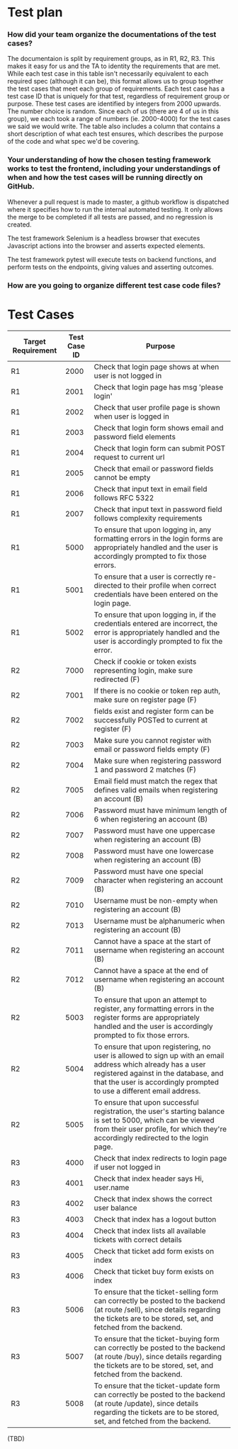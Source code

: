 # Test plan

### How did your team organize the documentations of the test cases?
 

The documentaion is split by requirement groups, as in R1, R2, R3. This makes it easy for us and the TA to identity the requirements that are met. While each test case in this table isn't necessarily equivalent to each required spec (although it can be), this format allows us to group together the test cases that meet each group of requirements. Each test case has a test case ID that is uniquely for that test, regardless of requirement group or purpose. These test cases are identified by integers from 2000 upwards. The number choice is random. Since each of us (there are 4 of us in this group), we each took a range of numbers (ie. 2000-4000) for the test cases we said we would write. The table also includes a column that contains a short description of what each test ensures, which describes the purpose of the code and what spec we'd be covering.
 


### Your understanding of how the chosen testing framework works to test the frontend, including your understandings of when and how the test cases will be running directly on GitHub.

Whenever a pull request is made to master, a github workflow is dispatched where it specifies how to run the internal automated testing. It only allows the merge to be completed if all tests are passed, and no regression is created.

The test framework Selenium is a headless browser that executes Javascript actions into the browser and asserts expected elements.

The test framework pytest will execute tests on backend functions, and perform tests on the endpoints, giving values and asserting outcomes.


### How are you going to organize different test case code files?



# Test Cases

| Target Requirement | Test Case ID | Purpose                                                                 |
|--------------------|--------------|-------------------------------------------------------------------------|
| R1 | 2000 | Check that login page shows at when user is not logged in |
| R1 | 2001 | Check that login page has msg 'please login' |
| R1 | 2002 | Check that user profile page is shown when user is logged in |
| R1 | 2003 | Check that login form shows email and password field elements |
| R1 | 2004 | Check that login form can submit POST request to current url |
| R1 | 2005 | Check that email or password fields cannot be empty |
| R1 | 2006 | Check that input text in email field follows RFC 5322 |
| R1 | 2007 | Check that input text in password field follows complexity requirements
| R1         | 5000        	| To ensure that upon logging in, any formatting errors in  the login forms are appropriately handled and the user is accordingly  prompted to fix those errors.                                                                  	|
| R1         | 5001       	| To ensure that a user is correctly re-directed to their profile when correct  credentials have been entered on the login page.                                                                                                  	|
| R1         | 5002         | To ensure that upon logging in, if the credentials entered are incorrect, the error is appropriately handled and the user is accordingly prompted to fix the error. |
| R2                 |    7000      | Check if cookie or token exists representing login, make sure redirected (F)|
| R2                 |    7001      | If there is no cookie or token rep auth, make sure on register page     (F)| 
| R2                 |    7002      | fields exist and register form can be successfully POSTed to current at register         (F)|
| R2                 |    7003      | Make sure you cannot register with email or password fields empty       (F)|
| R2                 |    7004      | Make sure when registering password 1 and password 2 matches            (F)|
| R2                 |    7005      | Email field must match the regex that defines valid emails when registering an account (B) |
| R2                 |    7006      | Password must have minimum length of 6 when registering an account (B) |
| R2                 |    7007      | Password must have one uppercase when registering an account (B) |
| R2                 |    7008      | Password must have one lowercase when registering an account (B) |
| R2                 |    7009      | Password must have one special character when registering an account (B) |
| R2                 |    7010      | Username must be non-empty when registering an account (B) |
| R2                 |    7013      | Username must be alphanumeric when registering an account (B) |
| R2                 |    7011      | Cannot have a space at the start of username when registering an account (B) |
| R2                 |    7012      | Cannot have a space at the end of username  when registering an account (B) |
| R2         | 5003         | To ensure that upon an attempt to register, any formatting errors in the register forms are appropriately handled and the user is accordingly prompted to fix those errors.                                                     	|
| R2         | 5004         | To ensure that upon registering, no user is allowed to sign up with an email address  which already has a user registered against in the database, and that the user is accordingly  prompted to use a different email address. 	|
| R2         | 5005         | To ensure that upon successful registration, the user's starting balance is set to 5000, which can be viewed from their user profile, for which they're accordingly redirected to the login page.                               	|
| R3                 | 4000 | Check that index redirects to login page if user not logged in |
| R3                 | 4001 | Check that index header says Hi, user.name |
| R3                 | 4002 | Check that index shows the correct user balance |
| R3                 | 4003 | Check that index has a logout button |
| R3                 | 4004 | Check that index lists all available tickets with correct details |
| R3                 | 4005 | Check that ticket add form exists on index |
| R3                 | 4006 | Check that ticket buy form exists on index |
| R3         | 5006         | To ensure that the ticket-selling form can correctly be posted to the backend (at route /sell), since details regarding the tickets are to be stored, set, and fetched from the backend.                                        	|
| R3         | 5007         | To ensure that the ticket-buying form can correctly be posted to the backend (at route /buy), since details regarding the tickets are to be stored, set, and fetched from the backend.                                          	|
| R3         | 5008         | To ensure that the ticket-update form can correctly be posted to the backend (at route /update), since details regarding the tickets are to be stored, set, and fetched from the backend.                  						|
 (TBD)


